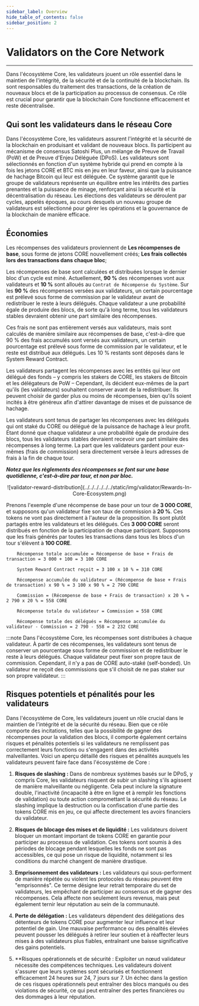 ```yaml
---
sidebar_label: Overview
hide_table_of_contents: false
sidebar_position: 2
---
```


# Validators on the Core Network

---

Dans l'écosystème Core, les validateurs jouent un rôle essentiel dans le maintien de l'intégrité, de la sécurité et de la continuité de la blockchain. Ils sont responsables du traitement des transactions, de la création de nouveaux blocs et de la participation au processus de consensus. Ce rôle est crucial pour garantir que la blockchain Core fonctionne efficacement et reste décentralisée.

## Qui sont les validateurs dans le réseau Core

Dans l'écosystème Core, les validateurs assurent l'intégrité et la sécurité de la blockchain en produisant et validant de nouveaux blocs. Ils participent au mécanisme de consensus Satoshi Plus, un mélange de Preuve de Travail (PoW) et de Preuve d'Enjeu Déléguée (DPoS). Les validateurs sont sélectionnés en fonction d'un système hybride qui prend en compte à la fois les jetons CORE et BTC mis en jeu en leur faveur, ainsi que la puissance de hachage Bitcoin qui leur est déléguée. Ce système garantit que le groupe de validateurs représente un équilibre entre les intérêts des parties prenantes et la puissance de minage, renforçant ainsi la sécurité et la décentralisation du réseau. Les élections des validateurs se déroulent par cycles, appelés époques, au cours desquels un nouveau groupe de validateurs est sélectionné pour gérer les opérations et la gouvernance de la blockchain de manière efficace.

## Économies

Les récompenses des validateurs proviennent de **Les récompenses de base**, sous forme de jetons CORE nouvellement créés; **Les frais collectés lors des transactions dans chaque bloc**;

Les récompenses de base sont calculées et distribuées lorsque le dernier bloc d'un cycle est miné. Actuellement, **90 %** des récompenses vont aux validateurs et **10 %** sont alloués au `Contrat de Récompense du Système`. Sur les **90 %** des récompenses versées aux validateurs, un certain pourcentage est prélevé sous forme de commission par le validateur avant de redistribuer le reste à leurs délégués. Chaque validateur a une probabilité égale de produire des blocs, de sorte qu'à long terme, tous les validateurs stables devraient obtenir une part similaire des récompenses.

Ces frais ne sont pas entièrement versés aux validateurs, mais sont calculés de manière similaire aux récompenses de base, c'est-à-dire que 90 % des frais accumulés sont versés aux validateurs, un certain pourcentage est prélevé sous forme de commission par le validateur, et le reste est distribué aux délégués. Les 10 % restants sont déposés dans le System Reward Contract.

Les validateurs partagent les récompenses avec les entités qui leur ont délégué des fonds – y compris les stakers de CORE, les stakers de Bitcoin et les délégateurs de PoW – Cependant, ils décident eux-mêmes de la part qu'ils (les validateurs) souhaitent conserver avant de la redistribuer. Ils peuvent choisir de garder plus ou moins de récompenses, bien qu'ils soient incités à être généreux afin d'attirer davantage de mises et de puissance de hachage.

Les validateurs sont tenus de partager les récompenses avec les délégués qui ont staké du CORE ou délégué de la puissance de hachage à leur profit. Étant donné que chaque validateur a une probabilité égale de produire des blocs, tous les validateurs stables devraient recevoir une part similaire des récompenses à long terme. La part que les validateurs gardent pour eux-mêmes (frais de commission) sera directement versée à leurs adresses de frais à la fin de chaque tour.

**_Notez que les règlements des récompenses se font sur une base quotidienne, c'est-à-dire par tour, et non par bloc._**

<p align="center">
![validator-reward-distribution](../../../../../../static/img/validator/Rewards-In-Core-Ecosystem.png) 
</p>

Prenons l'exemple d'une récompense de base pour un tour de **3 000 CORE**, et supposons qu'un validateur fixe son taux de commission à **20 %**. Ces tokens ne vont pas directement à l'auteur de la proposition. Ils sont plutôt partagés entre les validateurs et les délégués. Ces **3 000 CORE** seront distribués en fonction de la participation de chaque participant. Supposons que les frais générés par toutes les transactions dans tous les blocs d'un tour s'élèvent à **100 CORE**.

```maths
    Récompense totale accumulée = Récompense de base + Frais de transaction = 3 000 + 100 = 3 100 CORE

    System Reward Contract reçoit = 3 100 x 10 % = 310 CORE  

    Récompense accumulée du validateur = (Récompense de base + Frais de transaction) x 90 % = 3 100 x 90 % = 2 790 CORE

    Commission = (Récompense de base + Frais de transaction) x 20 % = 2 790 x 20 % = 558 CORE

    Récompense totale du validateur = Commission = 558 CORE

    Récompense totale des délégués = Récompense accumulée du validateur - Commission = 2 790 - 558 = 2 232 CORE
```

:::note
Dans l'écosystème Core, les récompenses sont distribuées à chaque validateur. À partir de ces récompenses, les validateurs sont tenus de conserver un pourcentage sous forme de commission et de redistribuer le reste à leurs délégués. Chaque validateur peut fixer son propre taux de commission. Cependant, il n'y a pas de CORE auto-staké (self-bonded). Un validateur ne reçoit des commissions que s'il choisit de ne pas staker sur son propre validateur.
:::

## Risques potentiels et pénalités pour les validateurs

Dans l'écosystème de Core, les validateurs jouent un rôle crucial dans le maintien de l'intégrité et de la sécurité du réseau. Bien que ce rôle comporte des incitations, telles que la possibilité de gagner des récompenses pour la validation des blocs, il comporte également certains risques et pénalités potentiels si les validateurs ne remplissent pas correctement leurs fonctions ou s'engagent dans des activités malveillantes. Voici un aperçu détaillé des risques et pénalités auxquels les validateurs peuvent faire face dans l'écosystème de Core :

1. **Risques de slashing :** Dans de nombreux systèmes basés sur le DPoS, y compris Core, les validateurs risquent de subir un slashing s'ils agissent de manière malveillante ou négligente. Cela peut inclure la signature double, l'inactivité (incapacité à être en ligne et à remplir les fonctions de validation) ou toute action compromettant la sécurité du réseau. Le slashing implique la destruction ou la confiscation d'une partie des tokens CORE mis en jeu, ce qui affecte directement les avoirs financiers du validateur.

2. **Risques de blocage des mises et de liquidité :** Les validateurs doivent bloquer un montant important de tokens CORE en garantie pour participer au processus de validation. Ces tokens sont soumis à des périodes de blocage pendant lesquelles les fonds ne sont pas accessibles, ce qui pose un risque de liquidité, notamment si les conditions du marché changent de manière drastique.

3. **Emprisonnement des validateurs :** Les validateurs qui sous-performent de manière répétée ou violent les protocoles du réseau peuvent être "emprisonnés". Ce terme désigne leur retrait temporaire du set de validateurs, les empêchant de participer au consensus et de gagner des récompenses. Cela affecte non seulement leurs revenus, mais peut également ternir leur réputation au sein de la communauté.

4. **Perte de délégation :** Les validateurs dépendent des délégations des détenteurs de tokens CORE pour augmenter leur influence et leur potentiel de gain. Une mauvaise performance ou des pénalités élevées peuvent pousser les délégués à retirer leur soutien et à réaffecter leurs mises à des validateurs plus fiables, entraînant une baisse significative des gains potentiels.

5. \*\*Risques opérationnels et de sécurité : Exploiter un nœud validateur nécessite des compétences techniques. Les validateurs doivent s'assurer que leurs systèmes sont sécurisés et fonctionnent efficacement 24 heures sur 24, 7 jours sur 7. Un échec dans la gestion de ces risques opérationnels peut entraîner des blocs manqués ou des violations de sécurité, ce qui peut entraîner des pertes financières ou des dommages à leur réputation.
